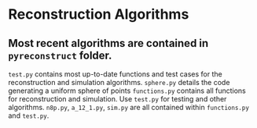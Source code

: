 # Reconstruction Algorithms

## Most recent algorithms are contained in `pyreconstruct` folder.
`test.py` contains most up-to-date functions and test cases for the reconstruction and simulation algorithms. 
`sphere.py` details the code generating a uniform sphere of points
`functions.py` contains all functions for reconstruction and simulation. Use `test.py` for testing and other algorithms.
`n8p.py`, `a_12_1.py`, `sim.py` are all contained within `functions.py` and `test.py`. 

